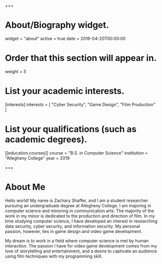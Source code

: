 +++
# About/Biography widget.
widget = "about"
active = true
date = 2016-04-20T00:00:00

# Order that this section will appear in.
weight = 5

# List your academic interests.
[interests]
  interests = [
    "Cyber Security",
    "Game Design",
    "Film Production"
  ]

# List your qualifications (such as academic degrees).
[[education.courses]]
  course = "B.S. in Computer Science"
  institution = "Allegheny College"
  year = 2019

+++

# About Me

Hello world! My name is Zachary Shaffer, and I am a student researcher pursuing an undergraduate degree at Allegheny College. I am majoring in computer science and minoring in communication arts. The majority of the work in my minor is dedicated to the production and direction of film. In my time studying computer science, I have developed an interest in researching data security, cyber security, and information security. My personal passion, however, lies in game design and video game development.

My dream is to work in a field where computer science is met by human interaction. The passion I have for video game development comes from my love of storytelling and entertainment, and a desire to captivate an audience using film techniques with my programming skill.
